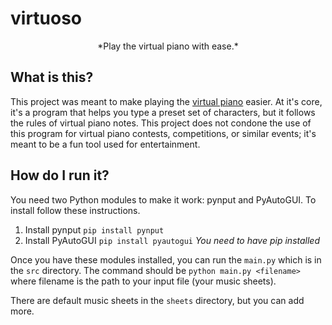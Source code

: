 # virtuoso
<p align="center">
    *Play the virtual piano with ease.*
</p>

## What is this?
This project was meant to make playing the [virtual piano](https://virtualpiano.net) easier. At it's core, it's a program that helps you type a preset set of characters, but it follows the rules of virtual piano notes. This project does not condone the use of this program for virtual piano contests, competitions, or similar events; it's meant to be a fun tool used for entertainment.

## How do I run it?
You need two Python modules to make it work: pynput and PyAutoGUI. To install follow these instructions.
1. Install pynput
```pip install pynput```
2. Install PyAutoGUI
```pip install pyautogui```
*You need to have pip installed*

Once you have these modules installed, you can run the ```main.py``` which is in the ```src``` directory. The command should be ```python main.py <filename>``` where filename is the path to your input file (your music sheets).

There are default music sheets in the ```sheets``` directory, but you can add more.